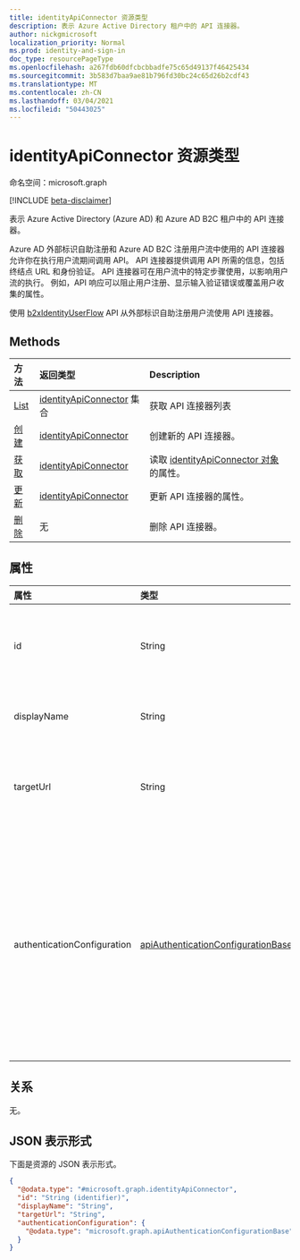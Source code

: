 ```yaml
---
title: identityApiConnector 资源类型
description: 表示 Azure Active Directory 租户中的 API 连接器。
author: nickgmicrosoft
localization_priority: Normal
ms.prod: identity-and-sign-in
doc_type: resourcePageType
ms.openlocfilehash: a267fdb60dfcbcbbadfe75c65d49137f46425434
ms.sourcegitcommit: 3b583d7baa9ae81b796fd30bc24c65d26b2cdf43
ms.translationtype: MT
ms.contentlocale: zh-CN
ms.lasthandoff: 03/04/2021
ms.locfileid: "50443025"
---
```

# <a name="identityapiconnector-resource-type"></a>identityApiConnector 资源类型

命名空间：microsoft.graph

[!INCLUDE [beta-disclaimer](../../includes/beta-disclaimer.md)]

表示 Azure Active Directory (Azure AD) 和 Azure AD B2C 租户中的 API 连接器。

Azure AD 外部标识自助注册和 Azure AD B2C 注册用户流中使用的 API 连接器允许你在执行用户流期间调用 API。 API 连接器提供调用 API 所需的信息，包括终结点 URL 和身份验证。 API 连接器可在用户流中的特定步骤使用，以影响用户流的执行。 例如，API 响应可以阻止用户注册、显示输入验证错误或覆盖用户收集的属性。

使用 [b2xIdentityUserFlow](b2xidentityuserflow.md) API 从外部标识自助注册用户流使用 API 连接器。

## <a name="methods"></a>Methods

|方法|返回类型|Description|
|:---|:---|:---|
|[List](../api/identityapiconnector-list.md)|[identityApiConnector](identityapiconnector.md) 集合| 获取 API 连接器列表|
|[创建](../api/identityapiconnector-create.md)|[identityApiConnector](identityapiconnector.md)|创建新的 API 连接器。 |
|[获取](../api/identityapiconnector-get.md)|[identityApiConnector](identityapiconnector.md)|读取 [identityApiConnector 对象](../resources/identityapiconnector.md) 的属性。|
|[更新](../api/identityapiconnector-update.md)|[identityApiConnector](identityapiconnector.md)|更新 API 连接器的属性。|
|[删除](../api/identityapiconnector-delete.md)|无|删除 API 连接器。|

## <a name="properties"></a>属性

|属性|类型|说明|
|:---|:---|:---|
|id|String|API 连接器的随机生成的 ID。 |
|displayName|String| API 连接器的名称。 |
|targetUrl|String| 要调用的 API 终结点的 URL。 |
|authenticationConfiguration|[apiAuthenticationConfigurationBase](../resources/apiauthenticationconfigurationbase.md)|描述用于调用 API 的身份验证配置详细信息的对象。 目前 [仅](basicauthentication.md) 支持基本身份验证。|

## <a name="relationships"></a>关系

无。

## <a name="json-representation"></a>JSON 表示形式

下面是资源的 JSON 表示形式。
<!-- {
  "blockType": "resource",
  "keyProperty": "id",
  "@odata.type": "microsoft.graph.identityApiConnector",
  "openType": false
}
-->

``` json
{
  "@odata.type": "#microsoft.graph.identityApiConnector",
  "id": "String (identifier)",
  "displayName": "String",
  "targetUrl": "String",
  "authenticationConfiguration": {
    "@odata.type": "microsoft.graph.apiAuthenticationConfigurationBase"
  }
}
```
